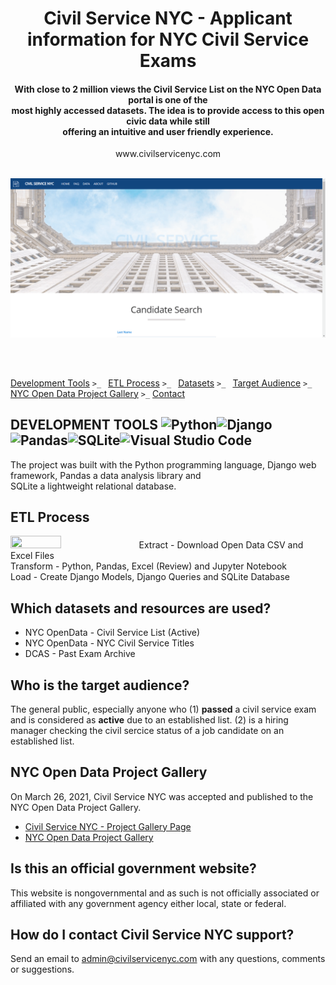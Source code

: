 # <div align="center">Civil Service NYC - Applicant information for NYC Civil Service Exams</div>
#### <div align="center">With close to 2 million views the Civil Service List on the NYC Open Data portal is one of the<br>most highly accessed datasets. The idea is to provide access to this open civic data while still<br>offering an intuitive and user friendly experience.</div>
<div align="center">www.civilservicenyc.com</div><br>

![Civil Service NYC](https://github.com/BlackCursive/civilservicenyc/blob/master/civil_service_nyc.gif)

##
<br>

[Development Tools](https://github.com/BlackCursive/civilservicenyc/#development-tools) <code>>_ </code> [ETL Process](https://github.com/BlackCursive/civilservicenyc/#etl-process) <code>>_ </code> [Datasets](https://github.com/BlackCursive/civilservicenyc/#datasets) <code>>_ </code> [Target Audience](https://github.com/BlackCursive/civilservicenyc/#target-audience) <code>>_ </code> [NYC Open Data Project Gallery](https://github.com/BlackCursive/civilservicenyc/#nyc-open-data-project-gallery) <code>>_</code> [Contact](https://github.com/BlackCursive/civilservicenyc/#how-do-i-contact-civil-service-nyc-support)

##

## DEVELOPMENT TOOLS ![Python](https://img.shields.io/badge/python-3670A0?style=for-the-badge&logo=python&logoColor=ffdd54)![Django](https://img.shields.io/badge/django-%23092E20.svg?style=for-the-badge&logo=django&logoColor=white)![Pandas](https://img.shields.io/badge/pandas-%23150458.svg?style=for-the-badge&logo=pandas&logoColor=white)![SQLite](https://img.shields.io/badge/sqlite-%2307405e.svg?style=for-the-badge&logo=sqlite&logoColor=white)![Visual Studio Code](https://img.shields.io/badge/Visual%20Studio%20Code-0078d7.svg?style=for-the-badge&logo=visual-studio-code&logoColor=white)
The project was built with the Python programming language, Django web framework, Pandas a data analysis library and<br>
SQLite a lightweight relational database.

## ETL Process
<img src="https://panoply.io/uploads/etl-1.png" width=40% height=40%>
Extract - Download Open Data CSV and Excel Files<br>
Transform - Python, Pandas, Excel (Review) and Jupyter Notebook<br>
Load - Create Django Models, Django Queries and SQLite Database

## Which datasets and resources are used?
- NYC OpenData - Civil Service List (Active)
- NYC OpenData - NYC Civil Service Titles
- DCAS - Past Exam Archive

## Who is the target audience?
The general public, especially anyone who
(1) **passed** a civil service exam and is considered as **active** due to an established list.
(2) is a hiring manager checking the civil sercice status of a job candidate on an established list.

## NYC Open Data Project Gallery
On March 26, 2021, Civil Service NYC was accepted and published to the NYC Open Data Project Gallery.
- [Civil Service NYC - Project Gallery Page](https://opendata.cityofnewyork.us/projects/civil-service-nyc/)
- [NYC Open Data Project Gallery](https://opendata.cityofnewyork.us/projects/)

## Is this an official government website?
This website is nongovernmental and as such is not officially associated or affiliated with any government 
agency either local, state or federal.

## How do I contact Civil Service NYC support?
Send an email to admin@civilservicenyc.com with any questions, comments or suggestions.
